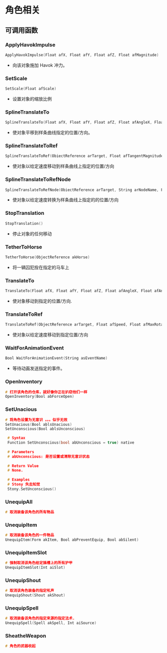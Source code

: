 
# 角色相关

## 可调用函数


### ApplyHavokImpulse


```c
ApplyHavokImpulse(Float afX, Float afY, Float afZ, Float afMagnitude)
```

- 向该对象施加 Havok 冲力。

### SetScale

```c
SetScale(Float afScale)
```

- 设置对象的缩放比例

### SplineTranslateTo

```c
SplineTranslateTo(Float afX, Float afY, Float afZ, Float afAngleX, Float afAngleY, Float afAngleZ, Float afSplineCurve, Float afSpeed)
```

- 使对象平移到样条曲线指定的位置/方向。

### SplineTranslateToRef

```c
SplineTranslateToRef(ObiectReference arTarget, Float afTangentMagnitude, Float afSpeed, Float afMaxRotationSpeed)
```

- 使对象以给定速度移动到样条曲线上指定的位置/方向

### SplineTranslateToRefNode

```c
SplineTranslateToRefNode(ObiectReference arTarget, String arNodeName, Float afTangentMagnitude, Float afSpeed, Float afMaxRotationSpeed)
```

- 使对象以给定速度转换为样条曲线上指定的的位置/方向

### StopTranslation

```c
StopTranslation()
```

- 停止对象的任何移动

### TetherToHorse

```c
TetherToHorse(ObjectReference akHorse)
```

- 将一辆囚犯拴在指定的马车上

### TranslateTo

```c
TranslateTo(Float afX, Float afY, Float afZ, Float afAngleX, Float afAngleY, Float afAngleZ, Float afSpeed, Float afMaxRotationSpeed)
```

- 使对象移动到指定的位置/方向.

### TranslateToRef

```c
TranslateToRef(ObjectReference arTarget, Float afSpeed, Float afMaxRotationSpeed)
```

- 使对象以给定速度移动到指定位置/方向

### WaitForAnimationEvent

```c
Bool WaitForAnimationEvent(String asEventName)
```

- 等待动画发送指定的事件。

### OpenInventory

```c
# 打开该角色的仓库，就好像你正在扒窃他们一样
OpenInventory(Bool abForceOpen)
```

### SetUnacious

```c
# 将角色设置为无意识 。。。似乎无效
SetUnacious(Bool ablsUnacious)
SetUnconscious(Bool ablsUnconscious)

 # Syntax
 Function SetUnconscious(bool abUnconscious = true) native
 
 # Parameters
 # abUnconscious: 是否设置或清除无意识状态
 
 # Return Value
 # None.
 
 # Examples
 # Stony 失去知觉
 Stony.SetUnconscious()
```

### UnequipAll

```c
# 取消装备该角色的所有物品
```

### UnequipItem

```c
# 取消装备该角色的一件物品
UnequipItem(Form akItem, Bool abPreventEquip, Bool abSilent)
```

### UnequipItemSlot

```c
# 强制取消该角色给定插槽上的所有护甲
UnequipItemSlot(Int aiSlot)
```

### UnequipShout

```c
# 取消该角色装备的指定吼声
UnequipShout(Shout akShout)
```

### UnequipSpell

```c
# 取消装备该角色的指定来源的指定法术.
UnequipSpell(Spell akSpell, Int aiSource)
```

### SheatheWeapon

```c
# 角色的武器收起
```











